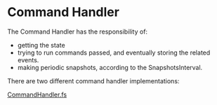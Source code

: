 # Command Handler
The Command Handler has the responsibility of:
- getting the state
- trying to run commands passed, and eventually storing the related events.
- making periodic snapshots, according to the SnapshotsInterval.

There are two different command handler implementations:

[CommandHandler.fs](https://github.com/tonyx/Sharpino/blob/main/Sharpino.Lib/CommandHandler.fs)

